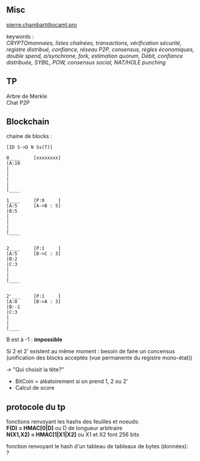 ## Misc

pierre.chambart@ocaml.pro

keywords :  
*CRYPTOmonnaies, listes chaînées, transactions, vérification sécurité, registre distribué, confiance, réseau P2P, consensus, règles économiques, double spend, a/synchrone, fork, estimation quorum, Débit, confiance distribuée, SYBIL, POW, consensus social, NAT/HOLE punching*

## TP
Arbre de Merkle  
Chat P2P


## Blockchain

chaine de blocks :

    [ID S->D N Ss(T)]

    0____     [xxxxxxxx]
    [A:10
    |
    |
    |
    |
    [____

    1____     [P:0     ]
    [A:5      [A->B : 5]
    |B:5
    |
    |
    |
    [____


    2____     [P:1     ]
    [A:5      [B->C : 3]
    |B:2
    |C:3
    |
    |
    [____


    2'___     [P:1     ]
    [A:8      [B->A : 3]
    |B:-1
    |C:3
    |
    |
    [____

B est à -1 : **impossible**

Si 2 et 2' existent au même moment : besoin de faire un concensus (unification des blocks acceptés (vue permanente du registre mono-état))

-> "Qui choisit la tête?"
- BitCoin = aléatoirement si on prend 1, 2 ou 2'
- Calcul de score


## protocole du tp


fonctions renvoyant les hashs des feuilles et noeuds:  
**F(D) = HMAC[0|D]** ou D de longueur arbitraire  
**N(X1,X2) = HMAC[1|X1|X2]** ou X1 et X2 font 256 bits  

fonction renvoyant le hash d'un tableau de tableaux de bytes (données):  
?